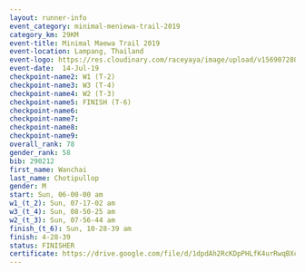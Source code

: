 ```yaml
---
layout: runner-info 
event_category: minimal-meniewa-trail-2019 
category_km: 29KM 
event-title: Minimal Maewa Trail 2019 
event-location: Lampang, Thailand 
event-logo: https://res.cloudinary.com/raceyaya/image/upload/v1569072805/logo/minimal-trail_ktnvsp.jpg 
event-date:  14-Jul-19 
checkpoint-name2: W1 (T-2) 
checkpoint-name3: W3 (T-4) 
checkpoint-name4: W2 (T-3) 
checkpoint-name5: FINISH (T-6) 
checkpoint-name6: 
checkpoint-name7: 
checkpoint-name8: 
checkpoint-name9: 
overall_rank: 78
gender_rank: 58
bib: 290212
first_name: Wanchai
last_name: Chotipullop
gender: M
start: Sun, 06-00-00 am
w1_(t_2): Sun, 07-17-02 am
w3_(t_4): Sun, 08-50-25 am
w2_(t_3): Sun, 07-56-44 am
finish_(t_6): Sun, 10-28-39 am
finish: 4-28-39
status: FINISHER
certificate: https://drive.google.com/file/d/1dpdAh2RcKDpPHLfK4urRwqBXcdWG1Q5c/view?usp=sharing
---
```

